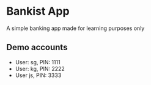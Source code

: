 # Bankist App
A simple banking app made for learning purposes only

## Demo accounts
- User: sg, PIN: 1111
- User: kg, PIN: 2222
- User js, PIN: 3333
